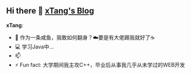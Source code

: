 ## Hi there 👋 [xTang's Blog](https://xtangyes.github.io/)

<!--**xtangyes/xtangyes** is a ✨ _special_ ✨ repository because its `README.md` (this file) appears on your GitHub profile.-->

**xTang**:
- 🤔 作为一条咸鱼，我敢如何翻身？☁️要是有大佬踢我就好了☕️
- 💻 学习Java中...
- 📫 
- ⚡ Fun fact: 大学期间我主攻C++，毕业后从事我几乎从未学过的WEB开发
